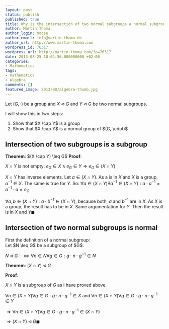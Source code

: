 ```yaml
---
layout: post
status: publish
published: true
title: Why is the intersection of two normal subgroups a normal subgroup?
author: Martin Thoma
author_login: moose
author_email: info@martin-thoma.de
author_url: http://www.martin-thoma.com
wordpress_id: 76317
wordpress_url: http://martin-thoma.com/?p=76317
date: 2013-08-25 18:04:56.000000000 +02:00
categories:
- Mathematics
tags:
- mathematics
- Algebra
comments: []
featured_image: 2013/08/algebra-thumb.jpg
---
```

Let $(G, \cdot)$ be a group and $X \lhd G$ and $Y \lhd G$ be two normal subgroups.

I will show this in two steps:
<ol>
  <li>Show that $X \cap Y$ is a group</li>
  <li>Show that $X \cap Y$ is a normal group of $(G, \cdot)$</li>
</ol>

<h2>Intersection of two subgroups is a subgroup</h2>
<strong>Theorem</strong>: $(X \cap Y) \leq G$
<strong>Proof</strong>:

$X \cap Y$ is not empty:
$e_G \in X \land e_G \in Y \Rightarrow e_G \in (X \cap Y)$

$X \cap Y$ has inverse elements. Let $a \in (X \cap Y)$. As a is in $X$ and $X$ is a group, $a^{-1} \in X$. The same is true for $Y$. So: 
$\forall a \in (X \cap Y) \exists a^{-1} \in (X \cap Y): a \cdot a^{-1} = a^{-1} \cdot a = e_G$

$\forall a,b \in (X \cap Y): a \cdot b^{-1} \in (X \cap Y)$, because both, $a$ and $b^{-1}$ are in $X$. As $X$ is a group, the result has to be in $X$. Same argumentation for $Y$. Then the result is in $X$ and $Y \blacksquare$

<h2>Intersection of two normal subgroups is normal</h2>
First the definition of a normal subgroup:
<div class="definition">Let $N \leq G$ be a subgroup of $G$.

$N \lhd G :\Leftrightarrow \forall n \in N \forall g \in G: g \cdot n \cdot g^{-1} \in N$</div>

<strong>Theorem</strong>: $(X \cap Y) \lhd G$

<strong>Proof</strong>: 

$X \cap Y$ is a subgroup of $G$ as I have proved above. 

$\forall n \in (X \cap Y) \forall g \in G: g \cdot n \cdot g^{-1} \in X$ and
$\forall n \in (X \cap Y) \forall g \in G: g \cdot n \cdot g^{-1} \in Y$

$\Rightarrow \forall n \in (X \cap Y) \forall g \in G: g \cdot n \cdot g^{-1} \in (X \cap Y)$

$\Rightarrow (X \cap Y) \lhd G \blacksquare$
